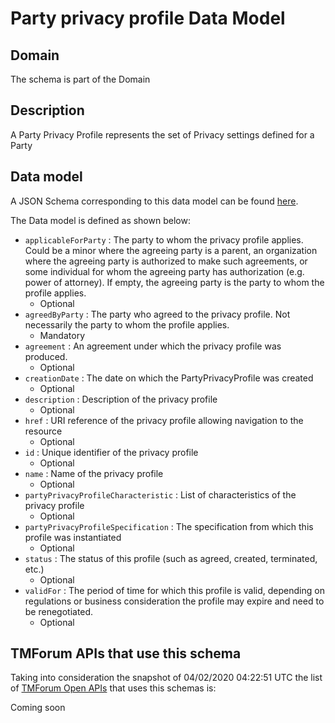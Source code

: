 # Party privacy profile Data Model

## Domain

The  schema is part of the  Domain

## Description

A Party Privacy Profile represents the set of Privacy settings defined for a Party

## Data model

A JSON Schema corresponding to this data model can be found
[here](https://github.com/tmforum-rand/schemas/blob/candidates/EngagedParty/PartyPrivacyProfile.schema.json).

The Data model is defined as shown below:
- `applicableForParty` : The party to whom the privacy profile applies. Could be a minor where the agreeing party is a parent, an organization where the agreeing party is authorized to make such agreements, or some individual for whom the agreeing party has authorization (e.g. power of attorney). If empty, the agreeing party is the party to whom the profile applies.
  - Optional
- `agreedByParty` : The party who agreed to the privacy profile. Not necessarily the party to whom the profile applies.
  - Mandatory
- `agreement` : An agreement under which the privacy profile was produced.
  - Optional
- `creationDate` : The date on which the PartyPrivacyProfile was created
  - Optional
- `description` : Description of the privacy profile
  - Optional
- `href` : URI reference of the privacy profile allowing navigation to the resource
  - Optional
- `id` : Unique identifier of the privacy profile
  - Optional
- `name` : Name of the privacy profile
  - Optional
- `partyPrivacyProfileCharacteristic` : List of characteristics of the privacy profile
  - Optional
- `partyPrivacyProfileSpecification` : The specification from which this profile was instantiated
  - Optional
- `status` : The status of this profile (such as agreed, created, terminated, etc.)
  - Optional
- `validFor` : The period of time for which this profile is valid, depending on regulations or business consideration the profile may expire and need to be renegotiated.
  - Optional




## TMForum APIs that use this schema

Taking into consideration the snapshot of 04/02/2020 04:22:51 UTC the list of [TMForum Open APIs](https://www.tmforum.org/open-apis/) that uses this schemas is:

Coming soon